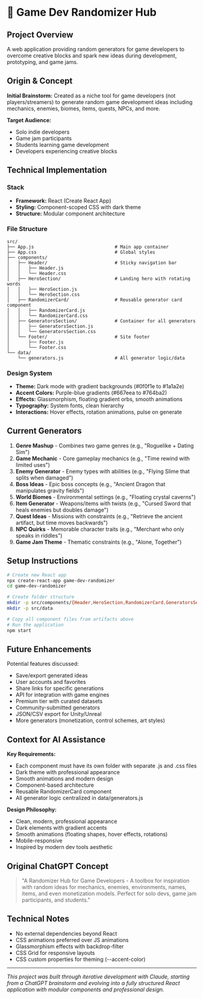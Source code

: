 # 🎲 Game Dev Randomizer Hub

## Project Overview
A web application providing random generators for game developers to overcome creative blocks and spark new ideas during development, prototyping, and game jams.

## Origin & Concept
**Initial Brainstorm:** Created as a niche tool for game developers (not players/streamers) to generate random game development ideas including mechanics, enemies, biomes, items, quests, NPCs, and more.

**Target Audience:**
- Solo indie developers
- Game jam participants
- Students learning game development
- Developers experiencing creative blocks

## Technical Implementation

### Stack
- **Framework:** React (Create React App)
- **Styling:** Component-scoped CSS with dark theme
- **Structure:** Modular component architecture

### File Structure
```
src/
├── App.js                              # Main app container
├── App.css                             # Global styles
├── components/
│   ├── Header/                         # Sticky navigation bar
│   │   ├── Header.js
│   │   └── Header.css
│   ├── HeroSection/                    # Landing hero with rotating words
│   │   ├── HeroSection.js
│   │   └── HeroSection.css
│   ├── RandomizerCard/                 # Reusable generator card component
│   │   ├── RandomizerCard.js
│   │   └── RandomizerCard.css
│   ├── GeneratorsSection/              # Container for all generators
│   │   ├── GeneratorsSection.js
│   │   └── GeneratorsSection.css
│   └── Footer/                         # Site footer
│       ├── Footer.js
│       └── Footer.css
└── data/
    └── generators.js                   # All generator logic/data
```

### Design System
- **Theme:** Dark mode with gradient backgrounds (#0f0f1e to #1a1a2e)
- **Accent Colors:** Purple-blue gradients (#667eea to #764ba2)
- **Effects:** Glassmorphism, floating gradient orbs, smooth animations
- **Typography:** System fonts, clean hierarchy
- **Interactions:** Hover effects, rotation animations, pulse on generate

## Current Generators

1. **Genre Mashup** - Combines two game genres (e.g., "Roguelike + Dating Sim")
2. **Game Mechanic** - Core gameplay mechanics (e.g., "Time rewind with limited uses")
3. **Enemy Generator** - Enemy types with abilities (e.g., "Flying Slime that splits when damaged")
4. **Boss Ideas** - Epic boss concepts (e.g., "Ancient Dragon that manipulates gravity fields")
5. **World Biomes** - Environmental settings (e.g., "Floating crystal caverns")
6. **Item Generator** - Weapons/items with twists (e.g., "Cursed Sword that heals enemies but doubles damage")
7. **Quest Ideas** - Missions with constraints (e.g., "Retrieve the ancient artifact, but time moves backwards")
8. **NPC Quirks** - Memorable character traits (e.g., "Merchant who only speaks in riddles")
9. **Game Jam Theme** - Thematic constraints (e.g., "Alone, Together")

## Setup Instructions

```bash
# Create new React app
npx create-react-app game-dev-randomizer
cd game-dev-randomizer

# Create folder structure
mkdir -p src/components/{Header,HeroSection,RandomizerCard,GeneratorsSection,Footer}
mkdir -p src/data

# Copy all component files from artifacts above
# Run the application
npm start
```

## Future Enhancements
Potential features discussed:
- Save/export generated ideas
- User accounts and favorites
- Share links for specific generations
- API for integration with game engines
- Premium tier with curated datasets
- Community-submitted generators
- JSON/CSV export for Unity/Unreal
- More generators (monetization, control schemes, art styles)

## Context for AI Assistance
**Key Requirements:**
- Each component must have its own folder with separate .js and .css files
- Dark theme with professional appearance
- Smooth animations and modern design
- Component-based architecture
- Reusable RandomizerCard component
- All generator logic centralized in data/generators.js

**Design Philosophy:**
- Clean, modern, professional appearance
- Dark elements with gradient accents
- Smooth animations (floating shapes, hover effects, rotations)
- Mobile-responsive
- Inspired by modern dev tools aesthetic

## Original ChatGPT Concept
> "A Randomizer Hub for Game Developers - A toolbox for inspiration with random ideas for mechanics, enemies, environments, names, items, and even monetization models. Perfect for solo devs, game jam participants, and students."

## Technical Notes
- No external dependencies beyond React
- CSS animations preferred over JS animations
- Glassmorphism effects with backdrop-filter
- CSS Grid for responsive layouts
- CSS custom properties for theming (--accent-color)

---

*This project was built through iterative development with Claude, starting from a ChatGPT brainstorm and evolving into a fully structured React application with modular components and professional design.*